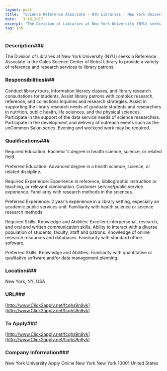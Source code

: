 ```yaml
---
layout: post
title:  "Science Reference Associate - NYU Libraries - New York University Libraries"
date:   3-16-2017
excerpt: "The Division of Libraries at New York University (NYU) seeks a Reference Associate in the Coles Science Center of Bobst Library to provide a variety of reference and research services to library patrons. "
tag: job
---
```


### Description###

The Division of Libraries at New York University (NYU) seeks a Reference Associate in the Coles Science Center of Bobst Library to provide a variety of reference and research services to library patrons. 


### Responsibilities###

Conduct library tours, information literacy classes, and library research consultations for students. Assist library patrons with complex research, reference, and collections inquiries and research strategies. Assist in supporting the library research needs of graduate students and researchers in nutrition, public health, life sciences, and the physical sciences. Participate in the support of the data service needs of science researchers. Participate in the development and delivery of outreach events such as the unCommon Salon series. Evening and weekend work may be required.


### Qualifications###

Required Education:
Bachelor's degree in health science, science, or related field.

Preferred Education:
Advanced degree in a health science, science, or related discipline.

Required Experience:
Experience in reference, bibliographic instruction or teaching, or relevant combination. Customer service/public service experience. Familiarity with research methods in the sciences.

Preferred Experience:
2 year's experience in a library setting, especially an academic public services unit. Familiarity with health science or science research methods.

Required Skills, Knowledge and Abilities:
Excellent interpersonal, research, and oral and written communication skills. Ability to interact with a diverse population of students, faculty, staff and patrons. Knowledge of online research resources and databases. Familiarity with standard office software.

Preferred Skills, Knowledge and Abilities:
Familiarity with quantitative or qualitative software and/or data management planning.





### Location###

New York, NY, USA


### URL###

[http://www.Click2apply.net/fcqhs9n9yk](http://www.Click2apply.net/fcqhs9n9yk)

### To Apply###

[http://www.Click2apply.net/fcqhs9n9yk](http://www.Click2apply.net/fcqhs9n9yk)


### Company Information###

New York University
Apply Online
New York New York 10001
United States



